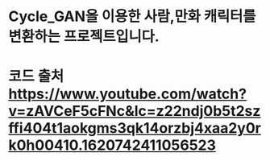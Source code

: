 # Cycle_GAN을 이용한 사람,만화 캐릭터를 변환하는 프로젝트입니다.<h1>
# 코드 출처 https://www.youtube.com/watch?v=zAVCeF5cFNc&lc=z22ndj0b5t2szffi404t1aokgms3qk14orzbj4xaa2y0rk0h00410.1620742411056523 <h2>

